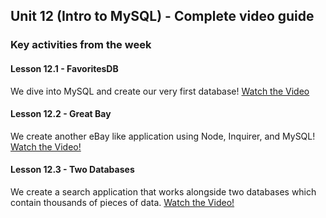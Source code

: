 ## Unit 12 (Intro to MySQL) - Complete video guide

### Key activities from the week

#### Lesson 12.1 - FavoritesDB

We dive into MySQL and create our very first database!
[Watch the Video](https://www.youtube.com/watch?v=5tcyKHHbS7U)

#### Lesson 12.2 - Great Bay

We create another eBay like application using Node, Inquirer, and MySQL!
[Watch the Video!](https://www.youtube.com/watch?v=oWMAhTUHMFw)

#### Lesson 12.3 - Two Databases

We create a search application that works alongside two databases which contain thousands of pieces of data.
[Watch the Video!](https://www.youtube.com/watch?v=CJDp8W9xIVU)
